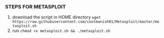 ### STEPS FOR METASPLOIT
1. download the script in HOME directory `wget https://raw.githubusercontent.com/coolmanish01/Metasploit/master/metasploit.sh`
2. run `chmod +x metasploit.sh && ./metasploit.sh`


